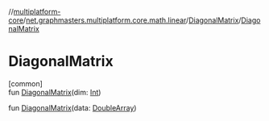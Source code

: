 //[multiplatform-core](../../../index.md)/[net.graphmasters.multiplatform.core.math.linear](../index.md)/[DiagonalMatrix](index.md)/[DiagonalMatrix](-diagonal-matrix.md)

# DiagonalMatrix

[common]\
fun [DiagonalMatrix](-diagonal-matrix.md)(dim: [Int](https://kotlinlang.org/api/latest/jvm/stdlib/kotlin/-int/index.html))

fun [DiagonalMatrix](-diagonal-matrix.md)(data: [DoubleArray](https://kotlinlang.org/api/latest/jvm/stdlib/kotlin/-double-array/index.html))
